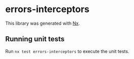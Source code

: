 # errors-interceptors

This library was generated with [Nx](https://nx.dev).

## Running unit tests

Run `nx test errors-interceptors` to execute the unit tests.

